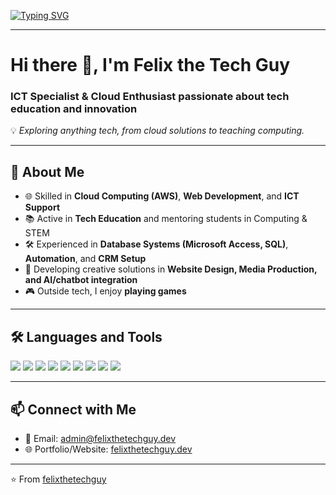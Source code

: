 [![Typing SVG](https://readme-typing-svg.herokuapp.com?font=Fira+Code&size=24&duration=4000&pause=1000&color=36BCF7&center=true&vCenter=true&width=1000&lines=Hi%2C+I'm+Felix+the+Tech+Guy+👋;ICT+Specialist+%26+Cloud+Enthusiast;Passionate+about+Tech+Education+%26+Innovation;Exploring+Anything+Tech+🚀)](https://git.io/typing-svg)

---

# Hi there 👋, I'm Felix the Tech Guy

### ICT Specialist & Cloud Enthusiast passionate about tech education and innovation  

💡 *Exploring anything tech, from cloud solutions to teaching computing.*  

---

## 🚀 About Me  
- 🌐 Skilled in **Cloud Computing (AWS)**, **Web Development**, and **ICT Support**  
- 📚 Active in **Tech Education** and mentoring students in Computing & STEM  
- 🛠️ Experienced in **Database Systems (Microsoft Access, SQL)**, **Automation**, and **CRM Setup**  
- 🎨 Developing creative solutions in **Website Design, Media Production, and AI/chatbot integration**  
- 🎮 Outside tech, I enjoy **playing games**  

---

## 🛠️ Languages and Tools  
<p align="left"> 
  <img src="https://img.shields.io/badge/AWS-232F3E?style=for-the-badge&logo=amazonaws&logoColor=white"/> 
  <img src="https://img.shields.io/badge/WordPress-21759B?style=for-the-badge&logo=wordpress&logoColor=white"/> 
  <img src="https://img.shields.io/badge/Microsoft%20Access-A4373A?style=for-the-badge&logo=microsoftaccess&logoColor=white"/> 
  <img src="https://img.shields.io/badge/Excel-217346?style=for-the-badge&logo=microsoftexcel&logoColor=white"/> 
  <img src="https://img.shields.io/badge/Python-3776AB?style=for-the-badge&logo=python&logoColor=white"/> 
  <img src="https://img.shields.io/badge/HTML5-E34F26?style=for-the-badge&logo=html5&logoColor=white"/> 
  <img src="https://img.shields.io/badge/CSS3-1572B6?style=for-the-badge&logo=css3&logoColor=white"/> 
  <img src="https://img.shields.io/badge/JavaScript-F7DF1E?style=for-the-badge&logo=javascript&logoColor=black"/> 
  <img src="https://img.shields.io/badge/Git-F05032?style=for-the-badge&logo=git&logoColor=white"/> 
</p>  

---




## 📫 Connect with Me  
- 📧 Email: [admin@felixthetechguy.dev](mailto:admin@felixthetechguy.dev)  
- 🌐 Portfolio/Website: [felixthetechguy.dev](https://felixthetechguy.dev)  

---

⭐️ From [felixthetechguy](https://github.com/felixthetechguy)

